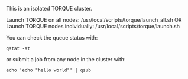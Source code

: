 This is an isolated TORQUE cluster.

Launch TORQUE on all nodes: /usr/local/scripts/torque/launch_all.sh
OR
Launch TORQUE nodes individually: /usr/local/scripts/torque/launch.sh


You can check the queue status with:

`qstat -at`

or submit a job from any node in the cluster with:

`echo 'echo "hello world"' | qsub`

